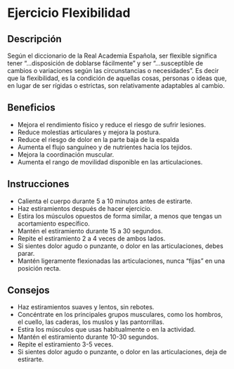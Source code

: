 # Ejercicio Flexibilidad

## Descripción

Según el diccionario de la Real Academia Española, ser flexible significa tener “…disposición de doblarse fácilmente” y ser “…susceptible de cambios o variaciones según las circunstancias o necesidades”. Es decir que la flexibilidad, es la condición de aquellas cosas, personas o ideas que, en lugar de ser rígidas o estrictas, son relativamente adaptables al cambio.

## Beneficios

- Mejora el rendimiento físico y reduce el riesgo de sufrir lesiones.
- Reduce molestias articulares y mejora la postura.
- Reduce el riesgo de dolor en la parte baja de la espalda
- Aumenta el flujo sanguíneo y de nutrientes hacia los tejidos.
- Mejora la coordinación muscular.
- Aumenta el rango de movilidad disponible en las articulaciones.

## Instrucciones

- Calienta el cuerpo durante 5 a 10 minutos antes de estirarte. 
- Haz estiramientos después de hacer ejercicio. 
- Estira los músculos opuestos de forma similar, a menos que tengas un acortamiento específico. 
- Mantén el estiramiento durante 15 a 30 segundos. 
- Repite el estiramiento 2 a 4 veces de ambos lados. 
- Si sientes dolor agudo o punzante, o dolor en las articulaciones, debes parar. 
- Mantén ligeramente flexionadas las articulaciones, nunca “fijas” en una posición recta. 


## Consejos

- Haz estiramientos suaves y lentos, sin rebotes. 
- Concéntrate en los principales grupos musculares, como los hombros, el cuello, las caderas, los muslos y las pantorrillas. 
- Estira los músculos que usas habitualmente o en la actividad. 
- Mantén el estiramiento durante 10-30 segundos. 
- Repite el estiramiento 3-5 veces. 
- Si sientes dolor agudo o punzante, o dolor en las articulaciones, deja de estirarte. 
